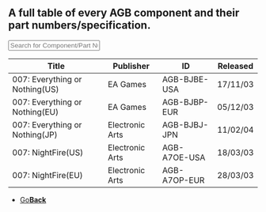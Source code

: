<link href="table.css" rel="stylesheet">
<script src="jquery-3.2.1.min.js"></script>
<script type="text/javascript" charset="utf8" src="//cdn.datatables.net/1.10.16/js/jquery.dataTables.js"></script>
<script>
$(document).ready( function () {
    $('#AGBTable').DataTable( {
        paging: false,
		searching: true,
		dom: 'tpri'
    } );
} );
</script>

<script>
function searchFunction() {

    var table = $('#AGBTable').DataTable();
	var input = document.getElementById("AGBInput");
    table.search( input.value ).draw();
};
</script>

## A full table of every AGB component and their part numbers/specification.

<input type="text" id="AGBInput" onkeyup="searchFunction()" placeholder="Search for Component/Part Number/Specification">

<table id="AGBTable" class="display">
    <thead>
        <tr>
            <th>Title</th>
            <th>Publisher</th>
			<th>    ID    </th>
			<th>Released</th>
        </tr>
    </thead>
    <tbody>
  <tr>
    <td>007: Everything or Nothing(US)</td>
    <td>EA Games</td>
	<td>AGB-BJBE-USA</td>
	<td>17/11/03</td>
  </tr>
  <tr>
    <td>007: Everything or Nothing(EU)</td>
    <td>EA Games</td>
	<td>AGB-BJBP-EUR</td>
	<td>05/12/03</td>
  </tr>
  <tr>
    <td>007: Everything or Nothing(JP)</td>
    <td>Electronic Arts</td>
	<td>AGB-BJBJ-JPN</td>
	<td>11/02/04</td>
  </tr>
  <tr>
    <td>007: NightFire(US)</td>
    <td>Electronic Arts</td>
	<td>AGB-A7OE-USA</td>
	<td>18/03/03</td>
  </tr>
  <tr>
    <td>007: NightFire(EU)</td>
    <td>Electronic Arts</td>
	<td>AGB-A7OP-EUR</td>
	<td>28/03/03</td>
  </tr>
 </tbody>
</table>

<onebutton>
<ul>
            <li><a href="../">Go<strong>Back</strong></a></li>
          </ul>
</onebutton>
